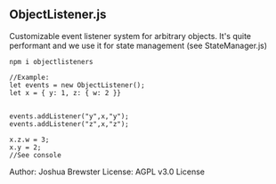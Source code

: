 ## ObjectListener.js

Customizable event listener system for arbitrary objects. It's quite performant
and we use it for state management (see StateManager.js)

`npm i objectlisteners`


```
//Example:
let events = new ObjectListener();
let x = { y: 1, z: { w: 2 }}


events.addListener("y",x,"y");
events.addListener("z",x,"z");

x.z.w = 3;
x.y = 2;
//See console
```


Author: Joshua Brewster
License: AGPL v3.0 License